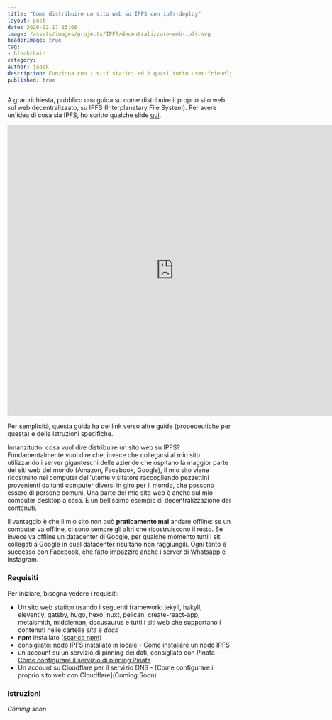 ```yaml
---
title: "Come distribuire un sito web su IPFS con ipfs-deploy"
layout: post
date: 2020-02-17 15:00
image: /assets/images/projects/IPFS/decentralizzare-web-ipfs.svg
headerImage: true
tag:
- blockchain
category:
author: jaack
description: Funziona con i siti statici ed è quasi tutto user-friendly
published: true
---
```


A gran richiesta, pubblico una guida su come distribuire il proprio sito web
sul web decentralizzato, su IPFS (Interplanetary File System). Per avere un'idea
di cosa sia IPFS, ho scritto qualche slide [qui]({{base}}/blockchain-201-ipfs-token-non-fungibili/).

<iframe src="https://www.facebook.com/plugins/post.php?href=https%3A%2F%2Fwww.facebook.com%2Fijaack94%2Fposts%2F10220740078835142&width=750&show_text=true&height=656&appId" width="750" height="656" style="border:none;overflow:hidden" scrolling="no" frameborder="0" allowTransparency="true" allow="encrypted-media"></iframe>

Per semplicità, questa guida ha dei link verso altre guide (propedeutiche per questa) e delle istruzioni specifiche.

Innanzitutto: cosa vuol dire distribuire un sito web su IPFS? Fondamentalmente vuol dire che, invece che collegarsi al mio sito utilizzando i server giganteschi delle aziende che ospitano la maggior parte dei siti web del mondo (Amazon, Facebook, Google), il mio sito viene ricostruito nel computer dell'utente visitatore raccogliendo pezzettini provenienti da tanti computer diversi in giro per il mondo, che possono essere di persone comuni. Una parte del mio sito web è anche sul mio computer desktop a casa. È un bellissimo esempio di decentralizzazione dei contenuti.

Il vantaggio è che il mio sito non può **praticamente mai** andare offline: se un computer va offline, ci sono sempre gli altri che ricostruiscono il resto. Se invece va offline un datacenter di Google, per qualche momento tutti i siti collegati a Google in quel datacenter risultano non raggiungili. Ogni tanto è successo con Facebook, che fatto impazzire anche i server di Whatsapp e Instagram.

### Requisiti

Per iniziare, bisogna vedere i requisiti:
- Un sito web statico usando i seguenti framework: jekyll, hakyll, elevently, gatsby, hugo, hexo, nuxt, pelican, create-react-app, metalsmith, middleman, docusaurus e tutti i siti web che supportano i contenuti nelle cartelle *site* e *docs*
- **npm** installato ([scarica npm](https://nodejs.org/en/download/))
- consigliato: nodo IPFS installato in locale - [Come installare un nodo IPFS]({{base}}/installare-nodo-ipfs)
- un account su un servizio di pinning dei dati, consigliato con Pinata - [Come configurare il servizio di pinning Pinata]({{base}}/configurare-pinning-pinata-ipfs)
- Un account su Cloudflare per il servizio DNS - [Come configurare il proprio sito web con Cloudflare](Coming Soon)

### Istruzioni

*Coming soon*
